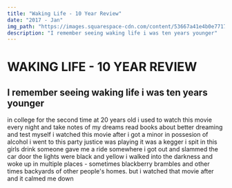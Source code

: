 ```yaml
---
title: "Waking Life - 10 Year Review"
date: "2017 - Jan"
img_path: "https://images.squarespace-cdn.com/content/53667a41e4b0e77173cb3dd1/03d0b803-0f3a-4734-af59-1c41b6a256eb/55000012.JPG?content-type=image%2Fjpeg"
description: "I remember seeing waking life i was ten years younger"
---
```


# WAKING LIFE - 10 YEAR REVIEW

## I remember seeing waking life i was ten years younger
in college for the second time at 20 years old i used to watch this movie every night and take notes of my dreams read books about better dreaming and test myself i watched this movie after i got a minor in possesion of alcohol i went to this party justice was playing it was a kegger i spit in this girls drink someone gave me a ride somewhere i got out and slammed the car door the lights were black and yellow i walked into the darkness and woke up in multiple places - sometimes blackberry brambles and other times backyards of other people's homes. but i watched that movie after and it calmed me down
